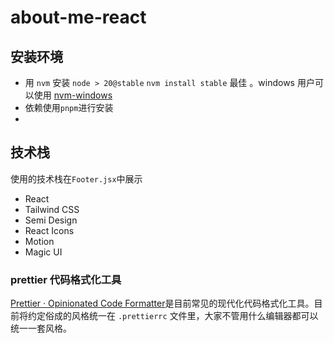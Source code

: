 # about-me-react

## 安装环境

- 用 `nvm` 安装 `node > 20@stable` `nvm install stable` 最佳 。windows 用户可以使用 [nvm-windows](https://github.com/coreybutler/nvm-windows)
- 依赖使用`pnpm`进行安装
- 

## 技术栈

使用的技术栈在`Footer.jsx`中展示

- React
- Tailwind CSS
- Semi Design
- React Icons
- Motion
- Magic UI

### prettier 代码格式化工具

[Prettier · Opinionated Code Formatter](https://prettier.io/)是目前常见的现代化代码格式化工具。目前将约定俗成的风格统一在 `.prettierrc` 文件里，大家不管用什么编辑器都可以统一一套风格。